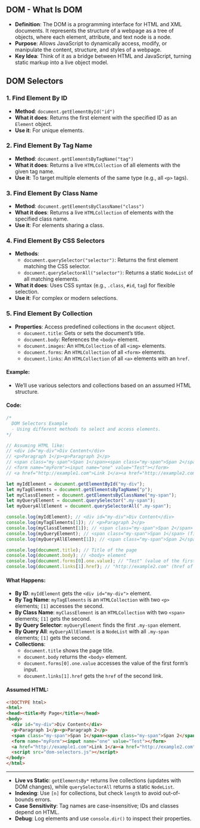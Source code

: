 ## DOM - What Is DOM
- **Definition**: The DOM is a programming interface for HTML and XML documents. It represents the structure of a webpage as a tree of objects, where each element, attribute, and text node is a node.
- **Purpose**: Allows JavaScript to dynamically access, modify, or manipulate the content, structure, and styles of a webpage.
- **Key Idea**: Think of it as a bridge between HTML and JavaScript, turning static markup into a live object model.

## DOM Selectors
### 1. Find Element By ID
- **Method**: `document.getElementById("id")`
- **What it does**: Returns the first element with the specified ID as an `Element` object.
- **Use it**: For unique elements.

### 2. Find Element By Tag Name
- **Method**: `document.getElementsByTagName("tag")`
- **What it does**: Returns a live `HTMLCollection` of all elements with the given tag name.
- **Use it**: To target multiple elements of the same type (e.g., all `<p>` tags).

### 3. Find Element By Class Name
- **Method**: `document.getElementsByClassName("class")`
- **What it does**: Returns a live `HTMLCollection` of elements with the specified class name.
- **Use it**: For elements sharing a class.

### 4. Find Element By CSS Selectors
- **Methods**: 
  - `document.querySelector("selector")`: Returns the first element matching the CSS selector.
  - `document.querySelectorAll("selector")`: Returns a static `NodeList` of all matching elements.
- **What it does**: Uses CSS syntax (e.g., `.class`, `#id`, `tag`) for flexible selection.
- **Use it**: For complex or modern selections.

### 5. Find Element By Collection
- **Properties**: Access predefined collections in the `document` object.
  - `document.title`: Gets or sets the document’s title.
  - `document.body`: References the `<body>` element.
  - `document.images`: An `HTMLCollection` of all `<img>` elements.
  - `document.forms`: An `HTMLCollection` of all `<form>` elements.
  - `document.links`: An `HTMLCollection` of all `<a>` elements with an `href`.

#### Example:
- We’ll use various selectors and collections based on an assumed HTML structure.

#### Code:
```javascript
/*
  DOM Selectors Example
  - Using different methods to select and access elements.
*/

// Assuming HTML like:
// <div id="my-div">Div Content</div>
// <p>Paragraph 1</p><p>Paragraph 2</p>
// <span class="my-span">Span 1</span><span class="my-span">Span 2</span>
// <form name="myForm"><input name="one" value="Test"></form>
// <a href="http://example1.com">Link 1</a><a href="http://example2.com">Link 2</a>

let myIdElement = document.getElementById("my-div");
let myTagElements = document.getElementsByTagName("p");
let myClassElement = document.getElementsByClassName("my-span");
let myQueryElement = document.querySelector(".my-span");
let myQueryAllElement = document.querySelectorAll(".my-span");

console.log(myIdElement); // <div id="my-div">Div Content</div>
console.log(myTagElements[1]); // <p>Paragraph 2</p>
console.log(myClassElement[1]); // <span class="my-span">Span 2</span>
console.log(myQueryElement); // <span class="my-span">Span 1</span> (first match)
console.log(myQueryAllElement[1]); // <span class="my-span">Span 2</span>

console.log(document.title); // Title of the page
console.log(document.body); // <body> element
console.log(document.forms[0].one.value); // "Test" (value of the first form's input named "one")
console.log(document.links[1].href); // "http://example2.com" (href of the second link)
```

#### What Happens:
- **By ID**: `myIdElement` gets the `<div id="my-div">` element.
- **By Tag Name**: `myTagElements` is an `HTMLCollection` with two `<p>` elements; `[1]` accesses the second.
- **By Class Name**: `myClassElement` is an `HTMLCollection` with two `<span>` elements; `[1]` gets the second.
- **By Query Selector**: `myQueryElement` finds the first `.my-span` element.
- **By Query All**: `myQueryAllElement` is a `NodeList` with all `.my-span` elements; `[1]` gets the second.
- **Collections**:
  - `document.title` shows the page title.
  - `document.body` returns the `<body>` element.
  - `document.forms[0].one.value` accesses the value of the first form’s input.
  - `document.links[1].href` gets the `href` of the second link.

#### Assumed HTML:
```html
<!DOCTYPE html>
<html>
<head><title>My Page</title></head>
<body>
  <div id="my-div">Div Content</div>
  <p>Paragraph 1</p><p>Paragraph 2</p>
  <span class="my-span">Span 1</span><span class="my-span">Span 2</span>
  <form name="myForm"><input name="one" value="Test"></form>
  <a href="http://example1.com">Link 1</a><a href="http://example2.com">Link 2</a>
  <script src="dom-selectors.js"></script>
</body>
</html>
```

---


- **Live vs Static**: `getElementsBy*` returns live collections (updates with DOM changes), while `querySelectorAll` returns a static `NodeList`.
- **Indexing**: Use `[n]` for collections, but check `length` to avoid out-of-bounds errors.
- **Case Sensitivity**: Tag names are case-insensitive; IDs and classes depend on HTML.
- **Debug**: Log elements and use `console.dir()` to inspect their properties.
